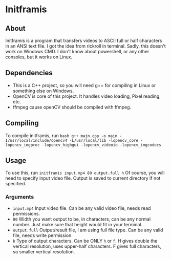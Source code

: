 # Initframis
## About
Initframis is a program that transfers videos to ASCII full or half characters in an ANSI text file.
I got the idea from rickroll in terminal.
Sadly, this doesn't work on Windows CMD. I don't know about powershell, or any other consoles, but it works on Linux.
## Dependencies
- This is a C++ project, so you will need g++ for compiling in Linux or something else on Windows.
- OpenCV is core of this project. It handles video loading, Pixel reading, etc.
- ffmpeg cause openCV should be compiled with ffmpeg.
## Compiling
To compile initframis, run ```bash
 g++ main.cpp -o main -I/usr/local/include/opencv4 -L/usr/local/lib -lopencv_core -lopencv_imgproc -lopencv_highgui -lopencv_videoio -lopencv_imgcodecs ```
## Usage
To use this, run `initframis input.mp4 80 output.full h`
Of course, you will need to specify input video file. Output is saved to current directory if not specified.
### Arguments
- `input.mp4` Input video file. Can be any valid video file, needs read permissions.
- `80` Width you want output to be, in characters, can be any normal number. Just make sure that height would fit in your terminal.
- `output.full` Output/result file, I am using full file type. Can be any valid file, needs write permission.
- `h` Type of output characters. Can be ONLY `h` or `f`. H gives double the vertical resolution, uses upper-half characters. F gives full characters, so smaller vertical resolution.